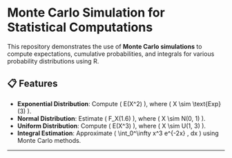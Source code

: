# Monte Carlo Simulation for Statistical Computations  

This repository demonstrates the use of **Monte Carlo simulations** to compute expectations, cumulative probabilities, and integrals for various probability distributions using R.  

## 📋 **Features**  

- **Exponential Distribution**: Compute \( E(X^2) \), where \( X \sim \text{Exp}(3) \).  
- **Normal Distribution**: Estimate \( F_X(1.6) \), where \( X \sim N(0, 1) \).  
- **Uniform Distribution**: Compute \( E(X^3) \), where \( X \sim U(1, 3) \).  
- **Integral Estimation**: Approximate \( \int_0^\infty x^3 e^{-2x} \, dx \) using Monte Carlo methods.  

---
